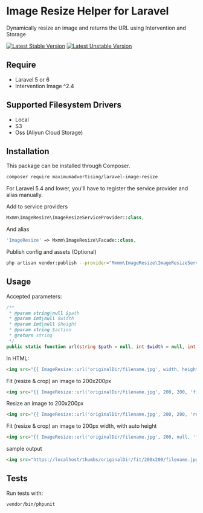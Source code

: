 # Image Resize Helper for Laravel 

Dynamically resize an image and returns the URL using Intervention and Storage

[![Latest Stable Version](https://poser.pugx.org/maximumadvertising/laravel-image-resize/v/stable)](https://packagist.org/packages/maximumadvertising/laravel-image-resize)
[![Latest Unstable Version](https://poser.pugx.org/maximumadvertising/laravel-image-resize/v/unstable)](https://packagist.org/packages/maximumadvertising/laravel-image-resize)

## Require

- Laravel 5 or 6
- Intervention Image ^2.4

## Supported Filesystem Drivers

- Local
- S3
- Oss (Aliyun Cloud Storage)

## Installation

This package can be installed through Composer.

```bash
composer require maximumadvertising/laravel-image-resize
```

For Laravel 5.4 and lower, you'll have to register the service provider and alias manually.

Add to service providers

```php
Mxmm\ImageResize\ImageResizeServiceProvider::class,
 ```

And alias
```php
'ImageResize' => Mxmm\ImageResize\Facade::class,	
```

Publish config and assets (Optional)
```bash
php artisan vendor:publish --provider="Mxmm\ImageResize\ImageResizeServiceProvider"
```

## Usage

Accepted parameters:

```php
/**
 * @param string|null $path
 * @param int|null $width
 * @param int|null $height
 * @param string $action
 * @return string
 */
public static function url(string $path = null, int $width = null, int $height = null, string $action = 'fit'): string
```

In HTML:
```html
<img src="{{ ImageResize::url('originalDir/filename.jpg', width, height, [action]) }}" />
```

Fit (resize & crop) an image to 200x200px 
```html
<img src="{{ ImageResize::url('originalDir/filename.jpg', 200, 200, 'fit') }}" />
```

Resize an image to 200x200px 
```html
<img src="{{ ImageResize::url('originalDir/filename.jpg', 200, 200, 'resize') }}" />
```

Fit (resize & crop) an image to 200px width, with auto height
```html
<img src="{{ ImageResize::url('originalDir/filename.jpg', 200, null, 'fit') }}" />
```

sample output
```html
<img src="https://localhost/thumbs/originalDir/fit/200x200/filename.jpg" />
```

## Tests

Run tests with:

```bash
vendor/bin/phpunit
```